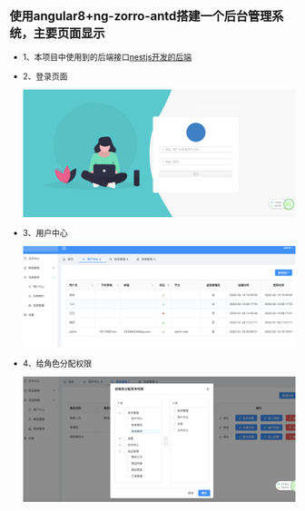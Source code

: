 ## 使用angular8+ng-zorro-antd搭建一个后台管理系统，主要页面显示

* 1、本项目中使用到的后端接口[nestjs开发的后端](https://github.com/kuangshp/nestjs-mysql-api)

* 2、登录页面

  ![image-20200223202251862](README.assets/image-20200223202251862.png)

* 3、用户中心

  ![image-20200223202115787](README.assets/image-20200223202115787.png)



* 4、给角色分配权限

  ![image-20200223202231685](README.assets/image-20200223202231685.png)